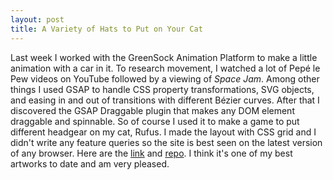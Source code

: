 ```yaml
---
layout: post
title: A Variety of Hats to Put on Your Cat
---
```

Last week I worked with the GreenSock Animation Platform to make a little animation with a car in it. To research movement, I watched a lot of Pepé le Pew videos on YouTube followed by a viewing of _Space Jam_. Among other things I used GSAP to handle CSS property transformations, SVG objects, and easing in and out of transitions with different Bézier curves. After that I discovered the GSAP Draggable plugin that makes any DOM element draggable and spinnable. So of course I used it to make a game to put different headgear on my cat, Rufus. I made the layout with CSS grid and I didn't write any feature queries so the site is best seen on the latest version of any browser. Here are the [link](http://jingyufanclub.co/dunce-caps-for-cats) and [repo](https://github.com/jingyufanclub/dunce-caps-for-cats). I think it's one of my best artworks to date and am very pleased.
